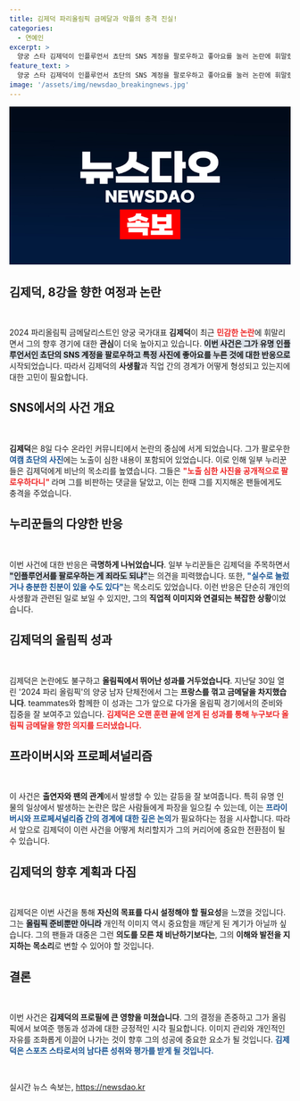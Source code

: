 ```yaml
---
title: 김제덕 파리올림픽 금메달과 악플의 충격 진실!
categories:
  - 연예인
excerpt: >
  양궁 스타 김제덕이 인플루언서 쵸단의 SNS 계정을 팔로우하고 좋아요를 눌러 논란에 휘말렸다. 공개적인 반응 속, 금메달리스트로서의 이미지가 도마 위에 올랐다. 클릭하고 그의 진짜 이야기를 확인해 보세요!
feature_text: >
  양궁 스타 김제덕이 인플루언서 쵸단의 SNS 계정을 팔로우하고 좋아요를 눌러 논란에 휘말렸다. 공개적인 반응 속, 금메달리스트로서의 이미지가 도마 위에 올랐다. 클릭하고 그의 진짜 이야기를 확인해 보세요!
image: '/assets/img/newsdao_breakingnews.jpg'
---
```


<p><img src="/assets/img/newsdao_breakingnews.jpg" alt="ontimetimes 속보" /></p>

<h2 data-ke-size="size26">김제덕, 8강을 향한 여정과 논란</h2>

<p data-ke-size="size16">&nbsp;</p>

<p>2024 파리올림픽 금메달리스트인 양궁 국가대표 <strong>김제덕</strong>이 최근 <b><span style="color: #ee2323;">민감한 논란</span></b>에 휘말리면서 그의 향후 경기에 대한 <strong>관심</strong>이 더욱 높아지고 있습니다. <b><span style="background-color: #21538527;">이번 사건은 그가 유명 인플루언서인 쵸단의 SNS 계정을 팔로우하고 특정 사진에 좋아요를 누른 것에 대한 반응으로</span></b> 시작되었습니다. 따라서 김제덕의 <strong>사생활</strong>과 직업 간의 경계가 어떻게 형성되고 있는지에 대한 고민이 필요합니다.</p>

<h2 data-ke-size="size26">SNS에서의 사건 개요</h2>

<p data-ke-size="size16">&nbsp;</p>

<p><strong>김제덕</strong>은 8일 다수 온라인 커뮤니티에서 논란의 중심에 서게 되었습니다. 그가 팔로우한 <b><span style="color: #1a5490;">여캠 쵸단의 사진</span></b>에는 노출이 심한 내용이 포함되어 있었습니다. 이로 인해 일부 누리꾼들은 김제덕에게 비난의 목소리를 높였습니다. 그들은 <b><span style="color: #ee2323;">"노출 심한 사진을 공개적으로 팔로우하다니" </span></b>라며 그를 비판하는 댓글을 달았고, 이는 한때 그를 지지해온 팬들에게도 충격을 주었습니다.</p>

<h2 data-ke-size="size26">누리꾼들의 다양한 반응</h2>

<p data-ke-size="size16">&nbsp;</p>

<p>이번 사건에 대한 반응은 <strong>극명하게 나뉘었습니다</strong>. 일부 누리꾼들은 김제덕을 주목하면서 <b><span style="background-color: #21538527;">"인플루언서를 팔로우하는 게 죄라도 되냐"</span></b>는 의견을 피력했습니다. 또한, <b><span style="color: #1a5490;">"실수로 눌렀거나 충분한 친분이 있을 수도 있다"</span></b>는 목소리도 있었습니다. 이런 반응은 단순히 개인의 사생활과 관련된 일로 보일 수 있지만, 그의 <strong>직업적 이미지와 연결되는 복잡한 상황</strong>이었습니다.</p>

<h2 data-ke-size="size26">김제덕의 올림픽 성과</h2>

<p data-ke-size="size16">&nbsp;</p>

<p>김제덕은 논란에도 불구하고 <strong>올림픽에서 뛰어난 성과를 거두었습니다</strong>. 지난달 30일 열린 '2024 파리 올림픽'의 양궁 남자 단체전에서 그는 <strong>프랑스를 꺾고 금메달을 차지했습니다</strong>. teammates와 함께한 이 성과는 그가 앞으로 다가올 올림픽 경기에서의 준비와 집중을 잘 보여주고 있습니다. <b><span style="color: #ee2323;">김제덕은 오랜 훈련 끝에 얻게 된 성과를 통해 누구보다 올림픽 금메달을 향한 의지를 드러냈습니다.</span></b></p>

<h2 data-ke-size="size26">프라이버시와 프로페셔널리즘</h2>

<p data-ke-size="size16">&nbsp;</p>

<p>이 사건은 <strong>출연자와 팬의 관계</strong>에서 발생할 수 있는 갈등을 잘 보여줍니다. 특히 유명 인물의 일상에서 발생하는 논란은 많은 사람들에게 파장을 일으킬 수 있는데, 이는 <b><span style="color: #1a5490;">프라이버시와 프로페셔널리즘 간의 경계에 대한 깊은 논의</span></b>가 필요하다는 점을 시사합니다. 따라서 앞으로 김제덕이 이런 사건을 어떻게 처리할지가 그의 커리어에 중요한 전환점이 될 수 있습니다.</p>

<h2 data-ke-size="size26">김제덕의 향후 계획과 다짐</h2>

<p data-ke-size="size16">&nbsp;</p>

<p>김제덕은 이번 사건을 통해 <strong>자신의 목표를 다시 설정해야 할 필요성</strong>을 느꼈을 것입니다. 그는 <b><span style="background-color: #21538527;">올림픽 준비뿐만 아니라</span></b> 개인적 이미지 역시 중요함을 깨닫게 된 계기가 아닐까 싶습니다. 그의 팬들과 대중은 그런 <strong>의도를 모른 채 비난하기보다는</strong>, 그의 <strong>이해와 발전을 지지하는 목소리</strong>로 변할 수 있어야 할 것입니다.</p>

<h2 data-ke-size="size26">결론</h2>

<p data-ke-size="size16">&nbsp;</p>

<p>이번 사건은 <strong>김제덕의 프로필에 큰 영향을 미쳤습니다</strong>. 그의 결정을 존중하고 그가 올림픽에서 보여준 행동과 성과에 대한 긍정적인 시각 필요합니다. 이미지 관리와 개인적인 자유를 조화롭게 이끌어 나가는 것이 향후 그의 성공에 중요한 요소가 될 것입니다. <b><span style="color: #1a5490;">김제덕은 스포츠 스타로서의 남다른 성취와 평가를 받게 될 것입니다.</span></b></p>

<p data-ke-size="size16">&nbsp;</p>
실시간 뉴스 속보는, <a href="https://newsdao.kr" rel="dofollow">https://newsdao.kr</a>


